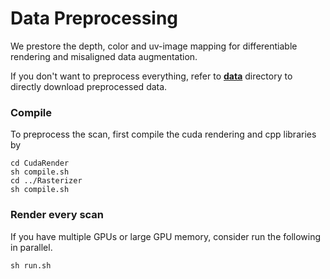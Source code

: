 # Data Preprocessing

We prestore the depth, color and uv-image mapping for differentiable rendering and misaligned data augmentation.

If you don't want to preprocess everything, refer to [**data**](https://github.com/hjwdzh/AdversarialTexture/raw/master/data/) directory to directly download preprocessed data.

### Compile
To preprocess the scan, first compile the cuda rendering and cpp libraries by
```
cd CudaRender
sh compile.sh
cd ../Rasterizer
sh compile.sh
```

### Render every scan
If you have multiple GPUs or large GPU memory, consider run the following in parallel.
```
sh run.sh
```
